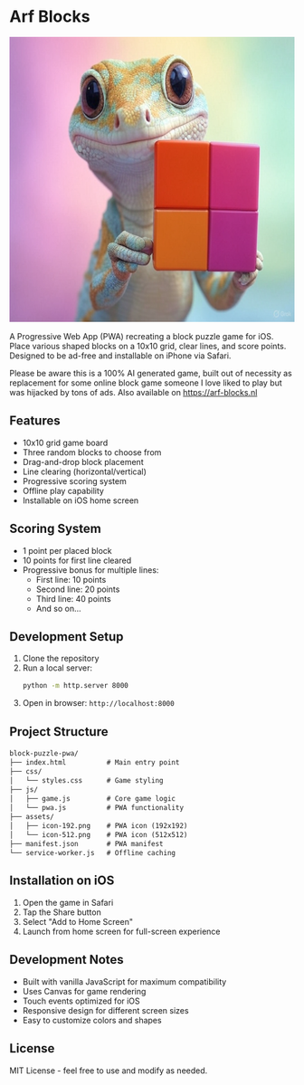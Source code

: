 # Arf Blocks

![Arf Blocks Logo](./site/assets/icon-512.png)

A Progressive Web App (PWA) recreating a block puzzle game for iOS. Place various shaped blocks on a 10x10 grid, clear lines, and score points. Designed to be ad-free and installable on iPhone via Safari.

Please be aware this is a 100% AI generated game, built out of necessity as replacement for some online block game someone I love liked to play but was hijacked by tons of ads. Also available on https://arf-blocks.nl

## Features

- 10x10 grid game board
- Three random blocks to choose from
- Drag-and-drop block placement
- Line clearing (horizontal/vertical)
- Progressive scoring system
- Offline play capability
- Installable on iOS home screen

## Scoring System

- 1 point per placed block
- 10 points for first line cleared
- Progressive bonus for multiple lines:
  - First line: 10 points
  - Second line: 20 points
  - Third line: 40 points
  - And so on...

## Development Setup

1. Clone the repository
2. Run a local server:
   ```bash
   python -m http.server 8000
   ```
3. Open in browser: `http://localhost:8000`

## Project Structure

```
block-puzzle-pwa/
├── index.html          # Main entry point
├── css/
│   └── styles.css      # Game styling
├── js/
│   ├── game.js         # Core game logic
│   └── pwa.js          # PWA functionality
├── assets/
│   ├── icon-192.png    # PWA icon (192x192)
│   └── icon-512.png    # PWA icon (512x512)
├── manifest.json       # PWA manifest
└── service-worker.js   # Offline caching
```

## Installation on iOS

1. Open the game in Safari
2. Tap the Share button
3. Select "Add to Home Screen"
4. Launch from home screen for full-screen experience

## Development Notes

- Built with vanilla JavaScript for maximum compatibility
- Uses Canvas for game rendering
- Touch events optimized for iOS
- Responsive design for different screen sizes
- Easy to customize colors and shapes

## License

MIT License - feel free to use and modify as needed.